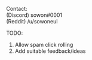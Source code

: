 Contact:  
(Discord) sowon#0001  
(Reddit) /u/sowoneul  

TODO:
1. Allow spam click rolling
2. Add suitable feedback/ideas
